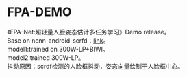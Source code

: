 # FPA-DEMO
《FPA-Net:超轻量人脸姿态估计多任务学习》Demo release。  
Base on ncnn-android-scrfd：[link](https://github.com/nihui/ncnn-android-scrfd)。  
model1:trained on 300W-LP+BIWI。  
model2:trained 300W-LP。  
抖动原因：scrdf检测的人脸框抖动，姿态向量绘制于人脸框中心。
